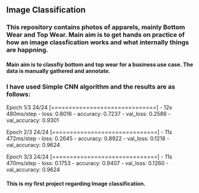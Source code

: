 ## Image Classification

### This repository contains photos of apparels, mainly Bottom Wear and Top Wear. Main aim is to get hands on practice of how an image classfication works and what internally things are happning.

#### Main aim is to classfiy bottom and top wear for a business use case. The data is manually gathered and annotate. 

### I have used Simple CNN algorithm and the results are as follows: 

Epoch 1/3
24/24 [==============================] - 12s 480ms/step - loss: 0.8016 - accuracy: 0.7237 - val_loss: 0.2586 - val_accuracy: 0.9301

Epoch 2/3
24/24 [==============================] - 11s 472ms/step - loss: 0.2645 - accuracy: 0.8922 - val_loss: 0.1218 - val_accuracy: 0.9624

Epoch 3/3
24/24 [==============================] - 11s 470ms/step - loss: 0.1753 - accuracy: 0.9407 - val_loss: 0.1260 - val_accuracy: 0.9624

#### This is my first project regarding Image classification.
